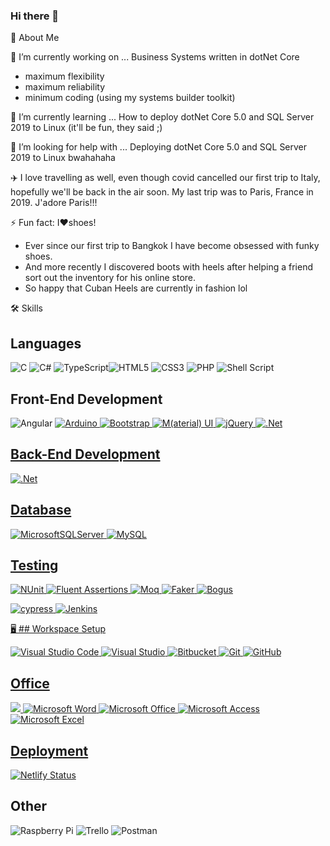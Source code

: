 <!-- Inspired by https://github.com/ruppysuppy -->
### Hi there 👋

:rocket: About Me

🔭 I’m currently working on ...
Business Systems written in dotNet Core
- maximum flexibility
- maximum reliability
- minimum coding (using my systems builder toolkit)

🌱 I’m currently learning ...
How to deploy dotNet Core 5.0 and SQL Server 2019 to Linux
(it'll be fun, they said ;)

🤔 I’m looking for help with ...
Deploying dotNet Core 5.0 and SQL Server 2019 to Linux bwahahaha

✈️ I love travelling as well, even though covid cancelled our first trip to Italy, hopefully we'll be back in the air soon.
My last trip was to Paris, France in 2019. J'adore Paris!!!

⚡ Fun fact: I❤️shoes!
- Ever since our first trip to Bangkok I have become obsessed with funky shoes.
- And more recently I discovered boots with heels after helping a friend sort out the inventory for his online store.
- So happy that Cuban Heels are currently in fashion lol

<!--
**pauloneill/pauloneill** is a ✨ _special_ ✨ repository because its `README.md` (this file) appears on your GitHub profile.

Here are some ideas to get you started:

- 👯 I’m looking to collaborate on ...
- 💬 Ask me about ...
- 📫 How to reach me: ...
- 😄 Pronouns: ...
-->


🛠️ Skills
## Languages

![C](https://img.shields.io/badge/c-%2300599C.svg?style=for-the-badge&logo=c&logoColor=white) ![C#](https://img.shields.io/badge/c%23-%23239120.svg?style=for-the-badge&logo=c-sharp&logoColor=white) ![TypeScript](https://img.shields.io/badge/typescript-%23007ACC.svg?style=for-the-badge&logo=typescript&logoColor=white)![HTML5](https://img.shields.io/badge/html5-%23E34F26.svg?style=for-the-badge&logo=html5&logoColor=white) ![CSS3](https://img.shields.io/badge/css3-%231572B6.svg?style=for-the-badge&logo=css3&logoColor=white) ![PHP](https://img.shields.io/badge/php-%23777BB4.svg?style=for-the-badge&logo=php&logoColor=white) ![Shell Script](https://img.shields.io/badge/shell_script-%23121011.svg?style=for-the-badge&logo=gnu-bash&logoColor=white)

## Front-End Development

![Angular](https://img.shields.io/badge/angular-%23DD0031.svg?style=for-the-badge&logo=angular&logoColor=white) <a href="https://www.arduino.cc/" target="_blank"> ![Arduino](https://img.shields.io/badge/-Arduino-00979D?style=for-the-badge&logo=Arduino&logoColor=white) ![Bootstrap](https://img.shields.io/badge/bootstrap-%23563D7C.svg?style=for-the-badge&logo=bootstrap&logoColor=white) ![M(aterial) UI](https://img.shields.io/badge/MUI-%230081CB.svg?style=for-the-badge&logo=material-ui&logoColor=white) ![jQuery](https://img.shields.io/badge/jquery-%230769AD.svg?style=for-the-badge&logo=jquery&logoColor=white) ![.Net](https://img.shields.io/badge/.NET-5C2D91?style=for-the-badge&logo=.net&logoColor=white)
  
## Back-End Development

![.Net](https://img.shields.io/badge/.NET-5C2D91?style=for-the-badge&logo=.net&logoColor=white)

## Database

![MicrosoftSQLServer](https://img.shields.io/badge/Microsoft%20SQL%20Sever-CC2927?style=for-the-badge&logo=microsoft%20sql%20server&logoColor=white) ![MySQL](https://img.shields.io/badge/mysql-%2300f.svg?style=for-the-badge&logo=mysql&logoColor=white)

## Testing

![NUnit](https://img.shields.io/badge/NUnit-%23217346.svg) ![Fluent Assertions](https://img.shields.io/badge/Fluent_Assertions-%23ff0000.svg) ![Moq](https://img.shields.io/badge/Moq-%23ffa500.svg) ![Faker](https://img.shields.io/badge/Faker-%23217346.svg) ![Bogus](https://img.shields.io/badge/Bogus-%23000000.svg)

![cypress](https://img.shields.io/badge/-cypress-%23E5E5E5?style=for-the-badge&logo=cypress&logoColor=058a5e) ![Jenkins](https://img.shields.io/badge/jenkins-%232C5263.svg?style=for-the-badge&logo=jenkins&logoColor=white)


🖥️ ## Workspace Setup

![Visual Studio Code](https://img.shields.io/badge/Visual%20Studio%20Code-0078d7.svg?style=for-the-badge&logo=visual-studio-code&logoColor=white) ![Visual Studio](https://img.shields.io/badge/Visual%20Studio-5C2D91.svg?style=for-the-badge&logo=visual-studio&logoColor=white) ![Bitbucket](https://img.shields.io/badge/bitbucket-%230047B3.svg?style=for-the-badge&logo=bitbucket&logoColor=white) ![Git](https://img.shields.io/badge/git-%23F05033.svg?style=for-the-badge&logo=git&logoColor=white) ![GitHub](https://img.shields.io/badge/github-%23121011.svg?style=for-the-badge&logo=github&logoColor=white)

## Office

<img alr="Microsoft" src="https://img.shields.io/badge/Microsoft-0078D4?style=for-the-badge&logo=microsoft&logoColor=white" /> <img alt="Microsoft Word" src="https://img.shields.io/badge/Microsoft_Word-2B579A?style=for-the-badge&logo=microsoft-word&logoColor=white" /> <img alt="Microsoft Office" src="https://img.shields.io/badge/Microsoft_Office-D83B01?style=for-the-badge&logo=microsoft-office&logoColor=white" /> <img alt="Microsoft Access" src="https://img.shields.io/badge/Microsoft_Access-A4373A?style=for-the-badge&logo=microsoft-access&logoColor=white" /> <img alt="Microsoft Excel" src="https://img.shields.io/badge/Microsoft_Excel-217346?style=for-the-badge&logo=microsoft-excel&logoColor=white" />

## Deployment
[![Netlify Status](https://api.netlify.com/api/v1/badges/9e062614-cdfe-4901-a4b5-b972c03fec56/deploy-status)](https://app.netlify.com/sites/mermaid4trello/deploys)

## Other

<img alt="Raspberry Pi" src="https://img.shields.io/badge/-RaspberryPi-C51A4A?style=for-the-badge&logo=Raspberry-Pi"/> <img alt="Trello" src="https://img.shields.io/badge/Trello-%23026AA7.svg?style=for-the-badge&logo=Trello&logoColor=white"/> <img alt="Postman" src="https://img.shields.io/badge/Postman-FF6C37?style=for-the-badge&logo=postman&logoColor=red" />
  
<!-- More badges here: https://github.com/Ileriayo/markdown-badges -->

<!--
<h3 align="left">Connect with me:</h3>
  
<a href="https://twitter.com/paul_oneill" target="blank"><img align="center" src="https://raw.githubusercontent.com/rahuldkjain/github-profile-readme-generator/master/src/images/icons/Social/twitter.svg" alt="paul_oneill" height="30" width="40" /></a>
<a href="https://linkedin.com/in/paulaoneill" target="blank"><img align="center" src="https://raw.githubusercontent.com/rahuldkjain/github-profile-readme-generator/master/src/images/icons/Social/linked-in-alt.svg" alt="paulaoneill" height="30" width="40" /></a>
<a href="https://stackoverflow.com/users/paul-oneill" target="blank"><img align="center" src="https://raw.githubusercontent.com/rahuldkjain/github-profile-readme-generator/master/src/images/icons/Social/stack-overflow.svg" alt="paul-oneill" height="30" width="40" /></a>
<a href="https://fb.com/paul.a.oneill" target="blank"><img align="center" src="https://raw.githubusercontent.com/rahuldkjain/github-profile-readme-generator/master/src/images/icons/Social/facebook.svg" alt="paul.a.oneill" height="30" width="40" /></a>
<a href="https://instagram.com/paul_oneill" target="blank"><img align="center" src="https://raw.githubusercontent.com/rahuldkjain/github-profile-readme-generator/master/src/images/icons/Social/instagram.svg" alt="paul_oneill" height="30" width="40" /></a>
-->
